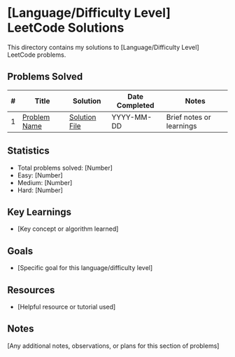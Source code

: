 # [Language/Difficulty Level] LeetCode Solutions

This directory contains my solutions to [Language/Difficulty Level] LeetCode problems.

## Problems Solved

| #  | Title | Solution | Date Completed | Notes |
|----|-------|----------|----------------|-------|
| 1  | [Problem Name](problem_link) | [Solution File](solution_link) | YYYY-MM-DD | Brief notes or learnings |

## Statistics

- Total problems solved: [Number]
- Easy: [Number]
- Medium: [Number]
- Hard: [Number]

## Key Learnings

- [Key concept or algorithm learned]

## Goals

- [Specific goal for this language/difficulty level]

## Resources

- [Helpful resource or tutorial used]

## Notes

[Any additional notes, observations, or plans for this section of problems]
